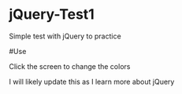 # jQuery-Test1
Simple test with jQuery to practice

#Use

Click the screen to change the colors

I will likely update this as I learn more about jQuery
